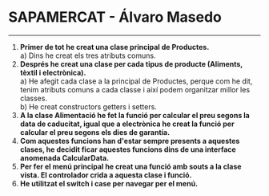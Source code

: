 # SAPAMERCAT - Álvaro Masedo
--------------------------

1. **Primer de tot he creat una clase principal de Productes.**  
      a) Dins he creat els tres atributs comuns.  
2. **Després he creat una clase per cada tipus de producte (Aliments, tèxtil i electrònica).**  
      a) He afegit cada clase a la principal de Productes, perque com he dit, tenim atributs comuns a cada classe i així podem organitzar millor les classes.  
      b) He creat constructors getters i setters.  
3. **A la clase Alimentació he fet la funció per calcular el preu segons la data de caducitat, igual que a electrònica he creat la funció per calcular el preu segons els dies de garantía.**  
4. **Com aquestes funcions han d'estar sempre presents a aquestes clases, he decidit ficar aquestes funcions dins de una interface anomenada CalcularData.**  
5. **Per fer el menú principal he creat una funció amb souts a la clase vista. El controlador crida a aquesta clase i funció.**  
6. **He utilitzat el switch i case per navegar per el menú.**  
